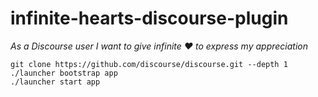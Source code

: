 # infinite-hearts-discourse-plugin

*As a Discourse user I want to give infinite :heart: to express my appreciation*

```
git clone https://github.com/discourse/discourse.git --depth 1
./launcher bootstrap app
./launcher start app
```
